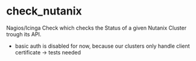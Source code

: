 check_nutanix
=============

Nagios/Icinga Check which checks the Status of a given Nutanix Cluster trough its API.

- basic auth is disabled for now, because our clusters only handle client certificate -> tests needed

